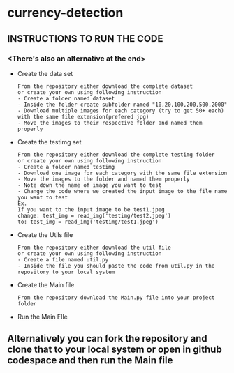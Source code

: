 # currency-detection

## INSTRUCTIONS TO RUN THE CODE
### <There's also an alternative at the end>
- Create the data set
    ```
    From the repository either download the complete dataset 
    or create your own using following instruction
    - Create a folder named dataset
    - Inside the folder create subfolder named "10,20,100,200,500,2000"
    - Download multiple images for each category (try to get 50+ each) with the same file extension(prefered jpg)
    - Move the images to their respective folder and named them properly
    ```
- Create the testimg set
    ```
    From the repository either download the complete testimg folder 
    or create your own using following instruction
    - Create a folder named testimg
    - Download one image for each category with the same file extension
    - Move the images to the folder and named them properly
    - Note down the name of image you want to test 
    - Change the code where we created the input image to the file name you want to test
    Ex.
    If you want to the input image to be test1.jpeg
    change: test_img = read_img('testimg/test2.jpeg')
    to: test_img = read_img('testimg/test1.jpeg')
    ```
- Create the Utils file
    ```
    From the repository either download the util file 
    or create your own using following instruction
    - Create a file named util.py
    - Inside the file you should paste the code from util.py in the repository to your local system
    ```
- Create the Main file
    ```
    From the repository download the Main.py file into your project folder
    ```
- Run the Main FIle

## Alternatively you can fork the repository and clone that to your local system or open in github codespace and then run the Main file